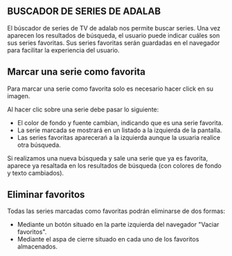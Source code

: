 BUSCADOR DE SERIES DE ADALAB
-----------------------------

El búscador de series de TV de adalab nos permite buscar series. Una vez aparecen los resultados de búsqueda, el usuario puede indicar cuáles son sus series favoritas. Sus series favoritas serán guardadas en el navegador para facilitar la experiencia del usuario.

Marcar una serie como favorita
-----------------------------------
Para marcar una serie como favorita solo es necesario hacer click en su imagen. 

Al hacer clic sobre una serie debe pasar lo siguiente:
- El color de fondo y fuente cambian, indicando que es una serie favorita.
- La serie marcada se mostrará en un listado a la izquierda de la pantalla. 
- Las series favoritas aparecerań a la izquierda aunque la usuaria realice otra búsqueda.

Si realizamos una nueva búsqueda y sale una serie que ya es favorita, aparece ya resaltada en los resultados de búsqueda (con colores de fondo y texto cambiados).

Eliminar favoritos
--------------------------
Todas las series marcadas como favoritas podrán eliminarse de dos formas:

- Mediante un botón situado en la parte izquierda del navegador "Vaciar favoritos".
- Mediante el aspa de cierre situado en cada uno de los favoritos almacenados.


